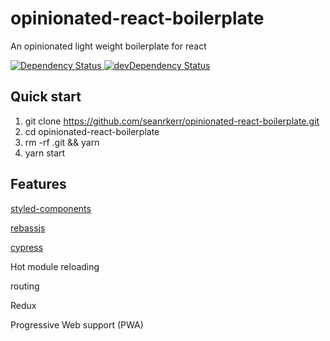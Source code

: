 # opinionated-react-boilerplate

An opinionated light weight boilerplate for react

  <a href="https://david-dm.org/seanrkerr/react-boilerplate">
    <img src="https://david-dm.org/seanrkerr/react-boilerplate.svg" alt="Dependency Status" />
  </a>
  
  <a href="https://david-dm.org/seanrkerr/react-boilerplate#info=devDependencies">
    <img src="https://david-dm.org/seanrkerr/react-boilerplate/dev-status.svg" alt="devDependency Status" />
  </a>

## Quick start

1. git clone https://github.com/seanrkerr/opinionated-react-boilerplate.git
2. cd opinionated-react-boilerplate
3. rm -rf .git && yarn
4. yarn start

## Features

[styled-components](https://github.com/styled-components/styled-components)

[rebassjs](https://rebassjs.org/)

[cypress](https://www.cypress.io/)

Hot module reloading

routing

Redux

Progressive Web support (PWA)
